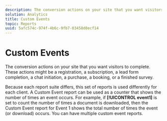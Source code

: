 ```yaml
---
description: The conversion actions on your site that you want visitors to complete. These actions might be a registration, a subscription, a lead form completion, a chat initiation, a purchase, a booking, or a finished survey.
solution: Analytics
title: Custom Events
topic: Reports
uuid: 5afc574c-974f-4b6c-9fb7-03458d0ecf14
---
```


# Custom Events

The conversion actions on your site that you want visitors to complete. These actions might be a registration, a subscription, a lead form completion, a chat initiation, a purchase, a booking, or a finished survey.

Because each report suite differs, this set of reports is used differently for each client. A Custom Event report can be used as a counter that shows the number of times an event occurs. For example, if **[!UICONTROL event1]** is set to count the number of times a document is downloaded, then the Custom Event report for Event 1 shows the total number of times the event (or download) occurs. You can have multiple custom event reports.
